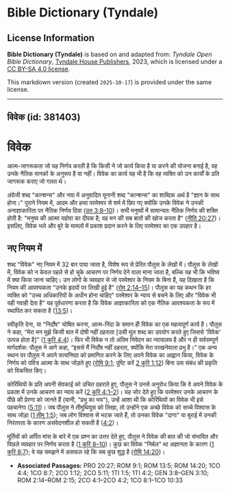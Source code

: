 # Bible Dictionary (Tyndale)

## License Information

**Bible Dictionary (Tyndale)** is based on and adapted from: _Tyndale Open Bible Dictionary_, [Tyndale House Publishers](https://tyndaleopenresources.com/), 2023, which is licensed under a [CC BY-SA 4.0 license](https://creativecommons.org/licenses/by-sa/4.0/legalcode.en).

This markdown version (created `2025-10-17`) is provided under the same license.



--------------------------------

## विवेक (id: 381403)

विवेक
=====

आत्म\-जागरूकता जो यह निर्णय करती है कि किसी ने जो कार्य किया है या करने की योजना बनाई है, वह उनके नैतिक मानकों के अनुरूप है या नहीं। विवेक का कार्य यह भी है कि वह व्यक्ति को उन कार्यों के प्रति जागरूक कराए जो गलत थे।

अंग्रेजी शब्द "कान्शन्स" और नया में अनुवादित यूनानी शब्द "कान्शन्स" का शाब्दिक अर्थ है "ज्ञान के साथ होना।" पुराने नियम में, आदम और हव्वा परमेश्वर से शर्म में छिप गए क्योंकि उनके विवेक ने उनकी अनाज्ञाकारिता पर नैतिक निर्णय दिया ([उत 3:8–10](https://ref.ly/Gen3:8-Gen3:10))। सभी मनुष्यों में सामान्यतः नैतिक निर्णय की शक्ति होती है: "मनुष्य की आत्मा यहोवा का दीपक है; वह मन की सब बातों की खोज करता है" ([नीति 20:27](https://ref.ly/Prov20:27))। इसलिए, विवेक भले और बुरे के मामलों में प्रकाश प्रदान करने के लिए परमेश्वर का एक उपहार है।

नए नियम में
-----------

शब्द "विवेक" नए नियम में 32 बार पाया जाता है, विशेष रूप से प्रेरित पौलुस के लेखों में। पौलुस के लेखों में, विवेक को न केवल पहले से हो चुके आचरण पर निर्णय देने वाला माना जाता है, बल्कि यह भी कि भविष्य में क्या किया जाना चाहिए। उन लोगों के व्यवहार से जो परमेश्वर के नियम के बिना हैं, यह दिखाता है कि नियम की आवश्यकता "उनके हृदयों पर लिखी हुई है" ([रोम 2:14–15](https://ref.ly/Rom2:14-Rom2:15))। पौलुस का यह कथन कि हर व्यक्ति को "उच्च अधिकारियों के अधीन होना चाहिए" परमेश्वर के न्याय से बचने के लिए और "विवेक भी यही गवाही देता है" यह पूर्वधारणा करता है कि विवेक आज्ञाकारिता को एक नैतिक आवश्यकता के रूप में स्थापित कर सकता है ([13:5](https://ref.ly/Rom13:5))।

स्वीकृति देना, या "निर्दोष" घोषित करना, आत्म\-निंदा के समान ही विवेक का एक महत्वपूर्ण कार्य है। पौलुस ने कहा, “मेरा मन मुझे किसी बात में दोषी नहीं ठहराता \[उसी मूल शब्द का उपयोग करते हुए जिससे 'विवेक' उत्पन्न होता है]” ([1 कुरि 4:4](https://ref.ly/1Cor4:4))। फिर भी विवेक न तो अंतिम निवेदन का न्यायालय है और न ही सर्वसम्पूर्ण मार्गदर्शक: पौलुस ने आगे कहा, “इससे मैं निर्दोष नहीं ठहरता, क्योंकि मेरा परखनेवाला प्रभु है।” एक अन्य स्थान पर पौलुस ने अपने सत्यनिष्ठा को प्रमाणित करने के लिए अपने विवेक का आह्वान किया, विवेक के निर्णय को पवित्र आत्मा के साथ जोड़ते हुए ([रोमि 9:1](https://ref.ly/Rom9:1); पुष्टि करें [2 कुरि 1:12](https://ref.ly/2Cor1:12)) बिना उस संबंध की प्रकृति को विकसित किए।

कोरिंथियों के प्रति अपनी सेवकाई को उचित ठहराते हुए, पौलुस ने उनसे अनुरोध किया कि वे अपने विवेक के प्रकाश में उनके आचरण का न्याय करें ([2 कुरि 4:1–2](https://ref.ly/2Cor4:1-2Cor4:2))। यह जोर देते हुए कि परमेश्वर उनके आचरण के पीछे की प्रेरणा को जानते हैं (यानी, "प्रभु का भय"), उन्हें आशा थी कि कोरिंथियों का विवेक भी इसे पहचानेगा ([5:11](https://ref.ly/2Cor5:11))। जब पौलुस ने तीमुथियुस को लिखा, तो उन्होंने एक अच्छे विवेक को सच्चे विश्वास के साथ जोड़ा ([1 तीमु 1:5](https://ref.ly/1Tim1:5)); जब लोग विश्वास से भटक जाते हैं, तो उनका विवेक "दागा" या बुराई में उनकी निरंतरता के कारण असंवेदनशील हो सकती है ([4:2](https://ref.ly/1Tim4:2))।

मूर्तियों को अर्पित मांस के बारे में एक प्रश्न का उत्तर देते हुए, पौलुस ने विवेक की बात की जो संभावित और पिछले व्यवहार पर निर्णय करता है ([1 कुरि 8–10](https://ref.ly/1Cor8:1-1Cor10:33))। कुछ का विवेक "निर्बल" था अज्ञानता के कारण ([1 कुरि 8:7](https://ref.ly/1Cor8:7)); वे यह समझने में असफल रहे कि सब कुछ शुद्ध है ([रोमि 14:20](https://ref.ly/Rom14:20))।

* **Associated Passages:** PRO 20:27; ROM 9:1; ROM 13:5; ROM 14:20; 1CO 4:4; 1CO 8:7; 2CO 1:12; 2CO 5:11; 1TI 1:5; 1TI 4:2; GEN 3:8–GEN 3:10; ROM 2:14–ROM 2:15; 2CO 4:1–2CO 4:2; 1CO 8:1–1CO 10:33

